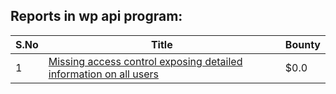 ## Reports in wp api program:
| S.No | Title | Bounty |
| ---- | ----- | ------ |
| 1 | [Missing access control exposing detailed information on all users](https://hackerone.com/reports/138244) | $0.0 |